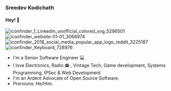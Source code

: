 ### Sreedev Kodichath
#### Hey! :wave:  

![iconfinder_1_Linkedin_unofficial_colored_svg_5296501](https://user-images.githubusercontent.com/36154121/112133283-8b935580-8bf1-11eb-9324-f56c6c6cad45.png)
&nbsp; ![iconfinder_website-01-01_3066974](https://user-images.githubusercontent.com/36154121/112134254-8d114d80-8bf2-11eb-973c-b890d5395d82.png)
&nbsp; ![iconfinder_2018_social_media_popular_app_logo_reddit_3225187](https://user-images.githubusercontent.com/36154121/112134385-b500b100-8bf2-11eb-84f8-f738004bd2d8.png)
&nbsp; ![iconfinder_Keyboard_728976](https://user-images.githubusercontent.com/36154121/112134552-e11c3200-8bf2-11eb-8e10-bdea2de93f3c.png)





* I'm a Senior Software Engineer 💻
* I love Electronics, Radio 📻 , Vintage Tech, Game development, Systems Programming, IPSec & Web Development
* I'm an Ardent Advocate of Open Source Software.
* Pronouns: He/Him.
